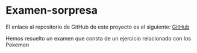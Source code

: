 # Examen-sorpresa


El enlace al repositorio de GitHub de este proyecto es el siguiente: [GitHub]()

Hemos resuelto un examen que consta de un ejercicio relacionado con los Pokemon
